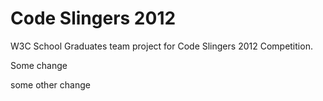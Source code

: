 Code Slingers 2012
=========
W3C School Graduates team project for Code Slingers 2012 Competition.


Some change

some other change 
